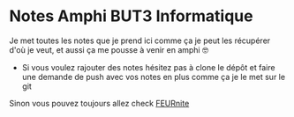 # Notes Amphi BUT3 Informatique

Je met toutes les notes que je prend ici comme ça je peut les récupérer d'où je veut, et aussi ça me pousse à venir en amphi 🤓

- Si vous voulez rajouter des notes hésitez pas à clone le dépôt et faire une demande de push avec vos notes en plus comme ça je le met sur le git


Sinon vous pouvez toujours allez check [FEURnite](https://github.com/LePeruvienn/FEURnite)

